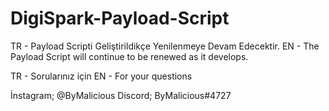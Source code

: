 # DigiSpark-Payload-Script

TR - Payload Scripti Geliştirildikçe Yenilenmeye Devam Edecektir.
EN - The Payload Script will continue to be renewed as it develops.


TR - Sorularınız için
EN - For your questions


İnstagram; @ByMalicious
Discord; ByMalicious#4727
